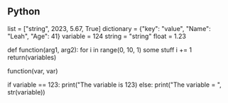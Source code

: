 ## Python

list = ["string", 2023, 5.67, True]
dictionary = {"key": "value", "Name": "Leah", "Age": 41}
variable = 124
string = "string"
float = 1.23

def function(arg1, arg2):
    for i in range(0, 10, 1)
        some stuff
        i += 1
    return(variables)

function(var, var)

if variable == 123:
    print("The variable is 123)
else:
    print("The variable = ", str(variable))